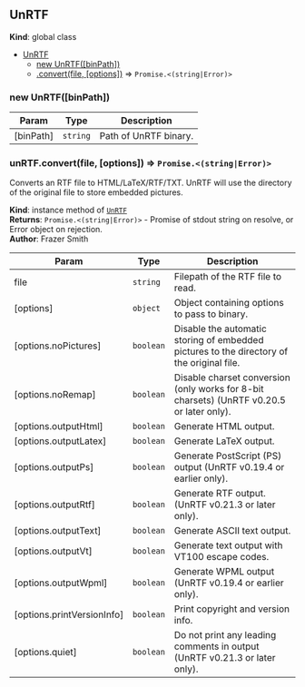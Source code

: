 <a name="UnRTF"></a>

## UnRTF
**Kind**: global class  

* [UnRTF](#UnRTF)
    * [new UnRTF([binPath])](#new_UnRTF_new)
    * [.convert(file, [options])](#UnRTF+convert) ⇒ <code>Promise.&lt;(string\|Error)&gt;</code>

<a name="new_UnRTF_new"></a>

### new UnRTF([binPath])

| Param | Type | Description |
| --- | --- | --- |
| [binPath] | <code>string</code> | Path of UnRTF binary. |

<a name="UnRTF+convert"></a>

### unRTF.convert(file, [options]) ⇒ <code>Promise.&lt;(string\|Error)&gt;</code>
Converts an RTF file to HTML/LaTeX/RTF/TXT.
UnRTF will use the directory of the original file to store embedded pictures.

**Kind**: instance method of [<code>UnRTF</code>](#UnRTF)  
**Returns**: <code>Promise.&lt;(string\|Error)&gt;</code> - Promise of stdout string on resolve, or Error object on rejection.  
**Author**: Frazer Smith  

| Param | Type | Description |
| --- | --- | --- |
| file | <code>string</code> | Filepath of the RTF file to read. |
| [options] | <code>object</code> | Object containing options to pass to binary. |
| [options.noPictures] | <code>boolean</code> | Disable the automatic storing of embedded pictures to the directory of the original file. |
| [options.noRemap] | <code>boolean</code> | Disable charset conversion (only works for 8-bit charsets) (UnRTF v0.20.5 or later only). |
| [options.outputHtml] | <code>boolean</code> | Generate HTML output. |
| [options.outputLatex] | <code>boolean</code> | Generate LaTeX output. |
| [options.outputPs] | <code>boolean</code> | Generate PostScript (PS) output (UnRTF v0.19.4 or earlier only). |
| [options.outputRtf] | <code>boolean</code> | Generate RTF output. (UnRTF v0.21.3 or later only). |
| [options.outputText] | <code>boolean</code> | Generate ASCII text output. |
| [options.outputVt] | <code>boolean</code> | Generate text output with VT100 escape codes. |
| [options.outputWpml] | <code>boolean</code> | Generate WPML output (UnRTF v0.19.4 or earlier only). |
| [options.printVersionInfo] | <code>boolean</code> | Print copyright and version info. |
| [options.quiet] | <code>boolean</code> | Do not print any leading comments in output (UnRTF v0.21.3 or later only). |

